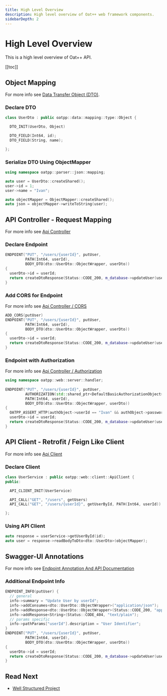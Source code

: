 ```yaml
---
title: High Level Overview 
description: High level overview of Oat++ web framework components.
sidebarDepth: 2
---
```


# High Level Overview <seo/>

This is a high level overview of Oat++ API.

[[toc]]

## Object Mapping

For more info see [Data Transfer Object (DTO)](/docs/components/dto/).

### Declare DTO

```cpp
class UserDto : public oatpp::data::mapping::type::Object {

  DTO_INIT(UserDto, Object)

  DTO_FIELD(Int64, id);
  DTO_FIELD(String, name);

};
```

### Serialize DTO Using ObjectMapper

```cpp
using namespace oatpp::parser::json::mapping;

auto user = UserDto::createShared();
user->id = 1;
user->name = "Ivan";

auto objectMapper = ObjectMapper::createShared();
auto json = objectMapper->writeToString(user);
```

## API Controller - Request Mapping

For more info see [Api Controller](/docs/components/api-controller/)

### Declare Endpoint

```cpp
ENDPOINT("PUT", "/users/{userId}", putUser,
         PATH(Int64, userId),
         BODY_DTO(dto::UserDto::ObjectWrapper, userDto)) 
{
  userDto->id = userId;
  return createDtoResponse(Status::CODE_200, m_database->updateUser(userDto));
}
```

### Add CORS for Endpoint

For more info see [Api Controller / CORS](/docs/components/api-controller/#cors)

```cpp
ADD_CORS(putUser)
ENDPOINT("PUT", "/users/{userId}", putUser,
         PATH(Int64, userId),
         BODY_DTO(dto::UserDto::ObjectWrapper, userDto)) 
{
  userDto->id = userId;
  return createDtoResponse(Status::CODE_200, m_database->updateUser(userDto));
}
```

### Endpoint with Authorization

For more info see [Api Controller / Authorization](/docs/components/api-controller/#authorization-basic)

```cpp
using namespace oatpp::web::server::handler;
  
ENDPOINT("PUT", "/users/{userId}", putUser,
         AUTHORIZATION(std::shared_ptr<DefaultBasicAuthorizationObject>, authObject),
         PATH(Int64, userId),
         BODY_DTO(dto::UserDto::ObjectWrapper, userDto)) 
{
  OATPP_ASSERT_HTTP(authObject->userId == "Ivan" && authObject->password == "admin", Status::CODE_401, "Unauthorized");
  userDto->id = userId;
  return createDtoResponse(Status::CODE_200, m_database->updateUser(userDto));
}
```

## API Client - Retrofit / Feign Like Client

For more info see [Api Client](/docs/components/api-client/)

### Declare Client

```cpp
class UserService : public oatpp::web::client::ApiClient {
public:

  API_CLIENT_INIT(UserService)

  API_CALL("GET", "/users", getUsers)
  API_CALL("GET", "/users/{userId}", getUserById, PATH(Int64, userId))

};
```

### Using API Client

```cpp
auto response = userService->getUserById(id);
auto user = response->readBodyToDto<dto::UserDto>(objectMapper);
```

## Swagger-UI Annotations

For more info see [Endpoint Annotation And API Documentation](/docs/components/api-controller/#endpoint-annotation-and-api-documentation)

### Additional Endpoint Info

```cpp
ENDPOINT_INFO(putUser) {
  // general
  info->summary = "Update User by userId";
  info->addConsumes<dto::UserDto::ObjectWrapper>("application/json");
  info->addResponse<dto::UserDto::ObjectWrapper>(Status::CODE_200, "application/json");
  info->addResponse<String>(Status::CODE_404, "text/plain");
  // params specific
  info->pathParams["userId"].description = "User Identifier";
}
ENDPOINT("PUT", "/users/{userId}", putUser,
         PATH(Int64, userId),
         BODY_DTO(dto::UserDto::ObjectWrapper, userDto)) 
{
  userDto->id = userId;
  return createDtoResponse(Status::CODE_200, m_database->updateUser(userDto));
}
```

## Read Next

- [Well Structured Project](/docs/start/step-by-step/#well-structured-project)


